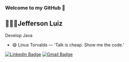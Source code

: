 <!--
**JeffersonLuizCruz/JeffersonLuizCruz** is a ✨ _special_ ✨ repository because its `README.md` (this file) appears on your GitHub profile.

Here are some ideas to get you started:

- 🔭 I’m currently working on ...
- 🌱 I’m currently learning ...
- 👯 I’m looking to collaborate on ...
- 🤔 I’m looking for help with ...
- 💬 Ask me about ...
- 📫 How to reach me: ...
- 😄 Pronouns: ...
- ⚡ Fun fact: ...
-->

### Welcome to my GitHub 👋
## 👨🏻‍💻Jefferson Luiz
Develop Java
- 😄 Linus Torvalds — 'Talk is cheap. Show me the code.'



[![Linkedin Badge](https://img.shields.io/badge/-Linkedin-blue?style=flat-square&logo=Linkedin&logoColor=white&link=https://www.linkedin.com/in/jefferson-luiz-cruz-0aa13a59/)](https://www.linkedin.com/in/jefferson-luiz-cruz-0aa13a59/) 
[![Gmail Badge](https://img.shields.io/badge/-jefferson.luiz.cruz@gmail.com-c14438?style=flat-square&logo=Gmail&logoColor=white&link=mailto:jefferson.luiz.cruz@gmail.com)](mailto:jefferson.luiz.cruz@gmail.com)
